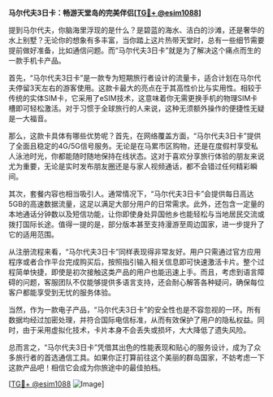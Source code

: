 **马尔代夫3日卡：畅游天堂岛的完美伴侣[[TG💪+ @esim1088](https://t.me/s/esim1088)]**

提到马尔代夫，你脑海里浮现的是什么？是碧蓝的海水、洁白的沙滩，还是奢华的水上别墅？无论你的想象有多丰富，当你踏上这片热带天堂时，总有一些细节需要提前做好准备，比如通信问题。而“马尔代夫3日卡”就是为了解决这个痛点而生的一款手机卡产品。

首先，“马尔代夫3日卡”是一款专为短期旅行者设计的流量卡，适合计划在马尔代夫停留3天左右的游客使用。这款卡最大的亮点在于其高性价比与实用性。相较于传统的实体SIM卡，它采用了eSIM技术，这意味着你无需更换手机的物理SIM卡槽即可轻松激活。对于习惯于全球旅行的人来说，这种无须额外操作的便捷性无疑是一大福音。

那么，这款卡具体有哪些优势呢？首先，在网络覆盖方面，“马尔代夫3日卡”提供了全面且稳定的4G/5G信号服务。无论是在马累市区购物，还是在度假村享受私人泳池时光，你都能随时随地保持在线状态。这对于喜欢分享旅行体验的朋友来说尤为重要，无论是实时发布朋友圈还是与家人视频通话，都不会错过任何精彩瞬间。

其次，套餐内容也相当吸引人。通常情况下，“马尔代夫3日卡”会提供每日高达5GB的高速数据流量，这足以满足大部分用户的日常需求。此外，还包含一定量的本地通话分钟数以及短信功能，让你即使身处异国他乡也能轻松与当地居民交流或拨打国际长途。值得一提的是，部分版本甚至支持漫游至周边国家，进一步提升了它的适用范围。

从注册流程来看，“马尔代夫3日卡”同样表现得非常友好。用户只需通过官方应用程序或者合作平台完成购买后，按照指引输入相关信息即可快速激活卡片。整个过程简单快捷，即使是初次接触这类产品的用户也能迅速上手。而且，考虑到语言障碍的问题，客服团队不仅能够提供多语言支持，还会耐心解答各种疑问，确保每位客户都能享受到无忧的服务体验。

当然，作为一款电子产品，“马尔代夫3日卡”的安全性也是不容忽视的一环。所有数据均经过加密处理，并符合国际电信标准，从而有效保护了用户的隐私权益。同时，由于采用虚拟化技术，卡片本身不会丢失或损坏，大大降低了遗失风险。

总而言之，“马尔代夫3日卡”凭借其出色的性能表现和贴心的服务设计，成为了众多旅行者的首选通信工具。如果你正打算前往这个美丽的群岛国家，不妨考虑一下这款产品吧！相信它会成为你旅途中的最佳拍档。

[[TG💪+ @esim1088](https://t.me/s/esim1088) ![Image](https://i.postimg.cc/4NQfJmqS/Snipaste-2025-05-13-00-14-12.png)]